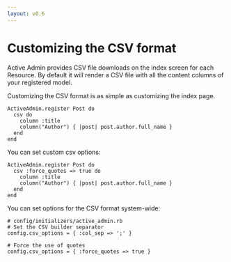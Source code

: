 ```yaml
---
layout: v0.6
---
```

# Customizing the CSV format

Active Admin provides CSV file downloads on the index screen for each Resource.
By default it will render a CSV file with all the content columns of your
registered model.

Customizing the CSV format is as simple as customizing the index page.

    ActiveAdmin.register Post do
      csv do
        column :title
        column("Author") { |post| post.author.full_name }
      end
    end

You can set custom csv options:

    ActiveAdmin.register Post do
      csv :force_quotes => true do
        column :title
        column("Author") { |post| post.author.full_name }
      end
    end

You can set options for the CSV format system-wide:

    # config/initializers/active_admin.rb
    # Set the CSV builder separator
    config.csv_options = { :col_sep => ';' }

    # Force the use of quotes
    config.csv_options = { :force_quotes => true }
